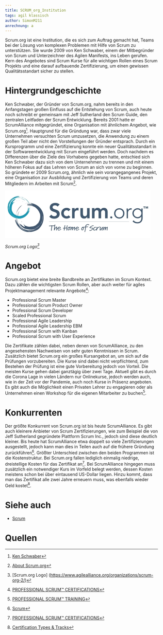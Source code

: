 ```yaml
---
title: SCRUM_org_Institution
tags: agil klassisch
author: SimonM211
anrechnung: a
---
```


Scrum.org ist eine Institution, die es sich zum Auftrag gemacht hat, Teams bei der Lösung von komplexen Problemen mit Hilfe von Scrum zu unterstützen. Sie wurde 2009 von Ken Schwaber, einem der Mitbegründer von Scrum und Unterzeichner des Agilen Manifests, ins Leben gerufen. Kern des Angebotes sind Scrum Kurse für alle wichtigen Rollen eines Scrum Projekts und eine darauf aufbauende Zertifizierung, um einen gewissen Qualitätsstandart sicher zu stellen.

# Hintergrundgeschichte

Ken Schwaber, der Gründer von Scrum.org, nahm bereits in den Anfangstagen großen Einfluss auf die Entstehung von Scrum, auch heute noch schreibt er gemeinsam mit Jeff Sutherland den Scrum Guide, den zentralen Leitfaden der Scrum Entwicklung. Bereits 2001 hatte er ScrumAlliance mitgegründet, eine Organisation mit ähnlichem Angebot, wie Scrum.org[^1]. Hauptgrund für die Gründung war, dass zwar viele Unternehmen versuchten Scrum umzusetzen, die Anwendung zu einem großen Teil aber nicht den Vorstellungen der Gründer entsprach. Durch ein Kursprogramm und eine Zertifizierung konnte ein neuer Qualitätsstandart in der Softwareentwicklung mit Scrum eingeführt werden. Doch nachdem es Differenzen über die Ziele des Vorhabens gegeben hatte, entschied sich Ken Schwaber dazu sich von dem Unternehmen zu trennen und mit einem höheren Fokus auf das Lehren von Scrum an sich von vorne zu beginnen. So gründete er 2009 Scrum.org, ähnlich wie sein vorangegangenes Projekt, eine Organisation zur Ausbildung und Zertifizierung von Teams und deren Mitgliedern im Arbeiten mit Scrum[^2].

![Scrum.org Logo](SCRUM_org_Institution/Scrumorg-Logo_tagline-TM_(1)_(1)_(2).jpg)

*Scrum.org Logo[^7]*

# Angebot

Scrum.org bietet eine breite Bandbreite an Zertifikaten im Scrum Kontext. Dazu zählen die wichtigsten Scrum Rollen, aber auch weiter für agiles Projektmanagement relevante Angebote[^3]:

* Professional Scrum Master
*	Professional Scrum Product Owner
*	Professional Scrum Developer
*	Scaled Professional Scrum
*	Professional Agile Leadership
*	Professional Agile Leadership EBM
*	Professional Scrum with Kanban
*	Professional Scrum with User Experience


Die Zertifikate zählen dabei, neben denen von ScrumAlliance, zu den angesehensten Nachweisen von sehr guten Kenntnissen in Scrum. Zusätzlich bietet Scrum.org ein großes Kursangebot an, um sich auf die Prüfungen vorzubereiten. Die Kurse sind dabei nicht verpflichtend, zum Bestehen der Prüfung ist eine gute Vorbereitung jedoch von Vorteil. Die meisten Kurse gehen dabei ganztägig über zwei Tage. Aktuell gibt es durch die Corona Lage in vielen Ländern nur Onlinekurse, jedoch werden auch, wie in der Zeit vor der Pandemie, auch noch Kurse in Präsenz angeboten. Es gibt auch die Möglichkeit einen Privaten Lehrer zu engagieren oder als Unternehmen einen Workshop für die eigenen Mitarbeiter zu buchen[^4].

# Konkurrenten

Der größte Konkurrent von Scrum.org ist bis heute ScrumAlliance. Es gibt auch kleinere Anbieter von Scrum Zertifizierungen, wie zum Beispiel die von Jeff Sutherland gegründete Plattform Scrum Inc., jedoch sind diese deutlich kleiner. Bis heute hat ScrumAlliance etwa doppelt so viele Zertifizierungen ausgestellt, jedoch kann man dies in Teilen auch auf die frühere Gründung zurückführen[^5]. Größter Unterschied zwischen den beiden Programmen ist die Kostenstruktur. Bei Scrum.org fallen lediglich einmalig niedrige, dreistellige Kosten für das Zertifikat an[^3]. Bei ScrumAlliance hingegen muss zusätzlich ein notwendiger Kurs im Vorfeld belegt werden, dessen Kosten meistens schon bei über eintausend US-Dollar liegen. Hinzu kommt, dass man das Zertifikat alle zwei Jahre erneuern muss, was ebenfalls wieder Geld kostet[^6].

# Siehe auch

* [Scrum](Scrum.md)

# Quellen

[^1]: [Ken Schwaber](https://www.scrum.org/team/ken-schwaber)
[^2]: [About Scrum.org](https://www.scrum.org/about)
[^3]: [PROFESSIONAL SCRUM™ CERTIFICATIONS](https://www.scrum.org/professional-scrum-certifications)
[^4]: [PROFESSIONAL SCRUM™ TRAINING](https://www.scrum.org/courses)
[^5]: [Scrum](https://de.wikipedia.org/wiki/Scrum)
[^6]: [Certification Types & Tracks](https://www.scrumalliance.org/get-certified)
[^7]: [Scrum.org Logo] (https://www.agilealliance.org/organizations/scrum-org-2/)
